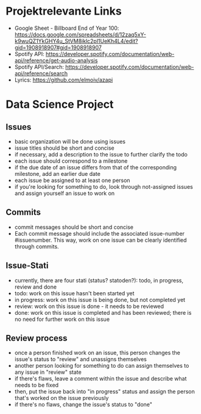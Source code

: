 # Projektrelevante Links
- Google Sheet - Billboard End of Year 100: https://docs.google.com/spreadsheets/d/12zaq5xY-k9wuQZ1YkGHY4u_StVM8iklc2pl1UeKh4L4/edit?gid=1908918907#gid=1908918907
- Spotify API: https://developer.spotify.com/documentation/web-api/reference/get-audio-analysis
- Spotify API/Search: https://developer.spotify.com/documentation/web-api/reference/search
- Lyrics: https://github.com/elmoiv/azapi

# Data Science Project

## Issues
- basic organization will be done using issues
- issue titles should be short and concise
- if necessary, add a description to the issue to further clarify the todo
- each issue should correspond to a milestone
- if the due date of an issue differs from that of the corresponding milestone, add an earlier due date
- each issue be assigned to at least one person
- if you're looking for something to do, look through not-assigned issues and assign yourself an issue to work on

## Commits
- commit messages should be short and concise
- Each commit message should include the associated issue-number #issuenumber. This way, work on one issue can be clearly identified through commits.

## Issue-Stati
- currently, there are four stati (status? statoden?): todo, in progress, review and done
- todo: work on this issue hasn't been started yet
- in progress: work on this issue is being done, but not completed yet
- review: work on this issue is done - it needs to be reviewed
- done: work on this issue is completed and has been reviewed; there is no need for further work on this issue

## Review process
- once a person finished work on an issue, this person changes the issue's status to "review" and unassigns themselves
- another person looking for something to do can assign themselves to any issue in "review" state
- if there's flaws, leave a comment within the issue and describe what needs to be fixed
- then, put the issue back into "in progress" status and assign the person that's worked on the issue previously
- if there's no flaws, change the issue's status to "done"
